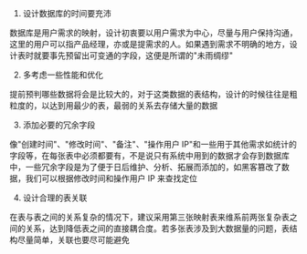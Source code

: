 1. 设计数据库的时间要充沛

数据库是用户需求的映射，设计初衷要以用户需求为中心，尽量与用户保持沟通，这里的用户可以指产品经理，亦或是提需求的人。如果遇到需求不明确的地方，设计表时就要事先预留出可变通的字段，这便是所谓的"未雨绸缪"

2. 多考虑一些性能和优化

提前预判哪些数据将会是比较大的，对于这类数据的表结构，设计的时候往往是粗粒度的，以达到用最少的表，最弱的关系去存储大量的数据

3. 添加必要的冗余字段

像"创建时间"、"修改时间"、"备注"、"操作用户 IP"和一些用于其他需求如统计的字段等，在每张表中必须都要有，不是说只有系统中用到的数据才会存到数据库中，一些冗余字段是为了便于日后维护、分析、拓展而添加的，如黑客篡改了数据，我们可以根据修改时间和操作用户 IP 来查找定位

4. 设计合理的表关联

在表与表之间的关系复杂的情况下，建议采用第三张映射表来维系前两张复杂表之间的关系，达到降低表之间的直接耦合度。若多张表涉及到大数据量的问题，表结构尽量简单，关联也要尽可能避免

